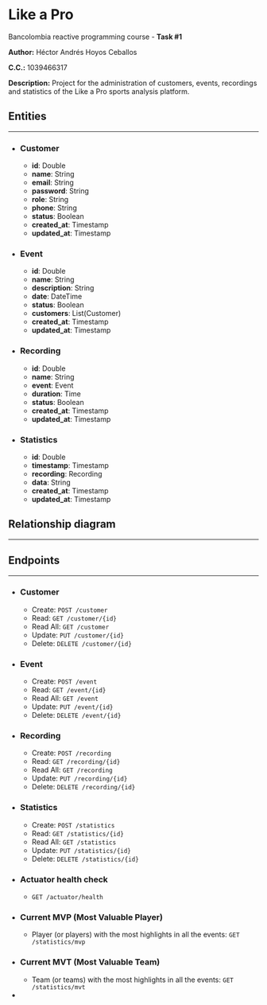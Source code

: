 # Like a Pro

Bancolombia reactive programming course - **Task #1**

**Author:** Héctor Andrés Hoyos Ceballos

**C.C.:** 1039466317

**Description:** Project for the administration of customers, events, recordings and statistics of the Like a Pro sports analysis platform.

## Entities

---
* ### Customer
  * **id**: Double
  * **name**: String
  * **email**: String
  * **password**: String
  * **role**: String
  * **phone**: String
  * **status**: Boolean
  * **created_at**: Timestamp
  * **updated_at**: Timestamp
* ### Event
  * **id**: Double
  * **name**: String
  * **description**: String
  * **date**: DateTime
  * **status**: Boolean
  * **customers**: List(Customer)
  * **created_at**: Timestamp
  * **updated_at**: Timestamp
* ### Recording
  * **id**: Double
  * **name**: String
  * **event**: Event
  * **duration**: Time
  * **status**: Boolean
  * **created_at**: Timestamp
  * **updated_at**: Timestamp
* ### Statistics
  * **id**: Double
  * **timestamp**: Timestamp
  * **recording**: Recording
  * **data**: String
  * **created_at**: Timestamp
  * **updated_at**: Timestamp

## Relationship diagram

---


## Endpoints

---
* ### Customer
  * Create: `POST /customer`
  * Read: `GET /customer/{id}`
  * Read All: `GET /customer`
  * Update: `PUT /customer/{id}`
  * Delete: `DELETE /customer/{id}`
* ### Event
  * Create: `POST /event`
  * Read: `GET /event/{id}`
  * Read All: `GET /event`
  * Update: `PUT /event/{id}`
  * Delete: `DELETE /event/{id}`
* ### Recording
  * Create: `POST /recording`
  * Read: `GET /recording/{id}`
  * Read All: `GET /recording`
  * Update: `PUT /recording/{id}`
  * Delete: `DELETE /recording/{id}`
* ### Statistics
  * Create: `POST /statistics`
  * Read: `GET /statistics/{id}`
  * Read All: `GET /statistics`
  * Update: `PUT /statistics/{id}`
  * Delete: `DELETE /statistics/{id}`
* ### Actuator health check
  * `GET /actuator/health`
* ### Current MVP (Most Valuable Player)
  * Player (or players) with the most highlights in all the events: `GET /statistics/mvp`
* ### Current MVT (Most Valuable Team)
  * Team (or teams) with the most highlights in all the events: `GET /statistics/mvt`
* 
